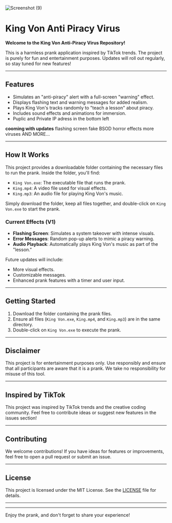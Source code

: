 
![Screenshot (9)](https://github.com/user-attachments/assets/ce18e842-1c6f-4e7d-ad0e-07ab9c5edeb5)
# King Von Anti Piracy Virus

**Welcome to the King Von Anti-Piracy Virus Repository!**

This is a harmless prank application inspired by TikTok trends. The project is purely for fun and entertainment purposes. Updates will roll out regularly, so stay tuned for new features!

---

## **Features**
- Simulates an "anti-piracy" alert with a full-screen "warning" effect.
- Displays flashing text and warning messages for added realism.
- Plays King Von's tracks randomly to "teach a lesson" about piracy.
- Includes sound effects and animations for immersion.
- Puplic and Private IP adress in the bottom left

**cooming with updates**
flashing screen
fake BSOD
horror effects
more viruses
AND MORE...

---

## **How It Works**
This project provides a downloadable folder containing the necessary files to run the prank. Inside the folder, you'll find:

- `King Von.exe`: The executable file that runs the prank.
- `King.mp4`: A video file used for visual effects.
- `King.mp3`: An audio file for playing King Von's music.

Simply download the folder, keep all files together, and double-click on `King Von.exe` to start the prank.

### Current Effects (V1)
- **Flashing Screen**: Simulates a system takeover with intense visuals.
- **Error Messages**: Random pop-up alerts to mimic a piracy warning.
- **Audio Playback**: Automatically plays King Von's music as part of the "lesson."

Future updates will include:
- More visual effects.
- Customizable messages.
- Enhanced prank features with a timer and user input.

---

## **Getting Started**
1. Download the folder containing the prank files.
2. Ensure all files (`King Von.exe`, `King.mp4`, and `King.mp3`) are in the same directory.
3. Double-click on `King Von.exe` to execute the prank.

---

## **Disclaimer**
This project is for entertainment purposes only. Use responsibly and ensure that all participants are aware that it is a prank. We take no responsibility for misuse of this tool.

---

## **Inspired by TikTok**
This project was inspired by TikTok trends and the creative coding community. Feel free to contribute ideas or suggest new features in the issues section!

---

## **Contributing**
We welcome contributions! If you have ideas for features or improvements, feel free to open a pull request or submit an issue.

---

## **License**
This project is licensed under the MIT License. See the [LICENSE](./LICENSE) file for details.

---



---

Enjoy the prank, and don't forget to share your experience!
